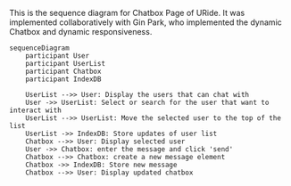This is the sequence diagram for Chatbox Page of URide. It was implemented collaboratively with Gin Park, who implemented the dynamic Chatbox and dynamic responsiveness.


```mermaid
sequenceDiagram
    participant User
    participant UserList
    participant Chatbox
    participant IndexDB

    UserList -->> User: Display the users that can chat with 
    User ->> UserList: Select or search for the user that want to interact with
    UserList -->> UserList: Move the selected user to the top of the list
    UserList ->> IndexDB: Store updates of user list
    Chatbox -->> User: Display selected user
    User ->> Chatbox: enter the message and click 'send'
    Chatbox -->> Chatbox: create a new message element
    Chatbox ->> IndexDB: Store new message 
    Chatbox -->> User: Display updated chatbox
    
```
